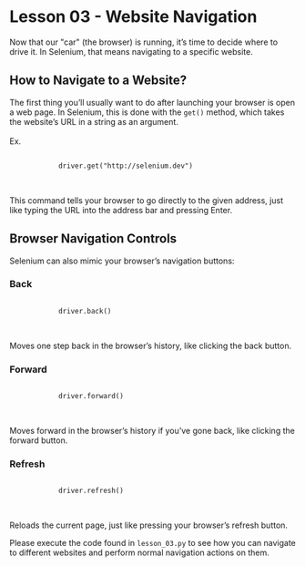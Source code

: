 <html>
    <main>
        <h1>Lesson 03 - Website Navigation</h1>
        <p>
            Now that our "car" (the browser) is running, it’s time to decide where to drive it. 
            In Selenium, that means navigating to a specific website.
        </p>
        <h2>How to Navigate to a Website?</h2>
        <p>
            The first thing you’ll usually want to do after launching your browser is open a web page. 
            In Selenium, this is done with the <code>get()</code> method, which takes the website’s URL in a string as an argument.<br><br>Ex.
        </p>
        <code>
            driver.get("http://selenium.dev")
        </code><br><br>
        <p>
            This command tells your browser to go directly to the given address, just like typing the URL into the address bar and pressing Enter.
        </p>
        <h2>Browser Navigation Controls</h2>
        <p>
            Selenium can also mimic your browser’s navigation buttons:
        </p>
        <h3>Back</h3>
        <code>
            driver.back()
        </code><br><br>
        <p>
            Moves one step back in the browser’s history, like clicking the back button.
        </p>
        <h3>Forward</h3>
        <code>
            driver.forward()
        </code><br><br>
        <p>
            Moves forward in the browser’s history if you’ve gone back, like clicking the forward button.
        </p>
        <h3>Refresh</h3>
        <code>
            driver.refresh()
        </code><br><br>
        <p>
            Reloads the current page, just like pressing your browser’s refresh button.
        </p>
        <p>
            Please execute the code found in <code>lesson_03.py</code> to see how
            you can navigate to different websites
            and perform normal navigation actions on them.
        </p>
    </main>
</html>
